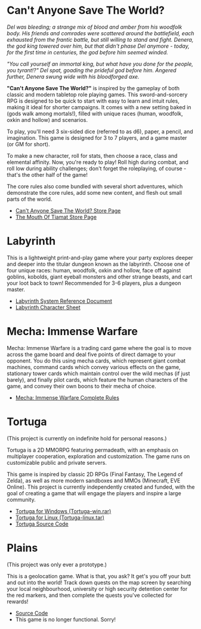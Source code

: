 Can't Anyone Save The World?
===

<div class="ui raised segment">

_Del was bleeding; a strange mix of blood and amber from his woodfolk body. His friends and comrades were scattered around the battlefield, each exhausted from the frantic battle, but still willing to stand and fight. Denera, the god king towered over him, but that didn't phase Del anymore - today, for the first time in centuries, the god before him seemed winded._

_"You call yourself an immortal king, but what have you done for the people, you tyrant!?" Del spat, goading the prideful god before him. Angered further, Denera swung wide with his bloodforged axe._

__"Can't Anyone Save The World?"__ is inspired by the gameplay of both classic and modern tabletop role playing games. This sword-and-sorcery RPG is designed to be quick to start with easy to learn and intuit rules, making it ideal for shorter campaigns. It comes with a new setting baked in (gods walk among mortals!), filled with unique races (human, woodfolk, oxkin and hollow) and scenarios.

To play, you'll need 3 six-sided dice (referred to as d6), paper, a pencil, and imagination. This game is designed for 3 to 7 players, and a game master (or GM for short).

To make a new character, roll for stats, then choose a race, class and elemental affinity. Now, you're ready to play! Roll high during combat, and roll low during ability challenges; don't forget the roleplaying, of course - that's the other half of the game!

The core rules also come bundled with several short adventures, which demonstrate the core rules, add some new content, and flesh out small parts of the world.

* [Can't Anyone Save The World? Store Page](http://www.drivethrurpg.com/product/230186)
* [The Mouth Of Tiamat Store Page](http://www.drivethrurpg.com/product/234987)

</div>

Labyrinth
===

<div class="ui raised segment">

This is a lightweight print-and-play game where your party explores deeper and deeper into the titular dungeon known as the labyrinth. Choose one of four unique races: human, woodfolk, oxkin and hollow, face off against goblins, kobolds, giant eyeball monsters and other strange beasts, and cart your loot back to town! Recommended for 3-6 players, plus a dungeon master.

* [Labyrinth System Reference Document](dl/Labyrinth_SRD.pdf)
* [Labyrinth Character Sheet](dl/Labyrinth_Character_Sheet.pdf)

</div>

Mecha: Immense Warfare
===

<div class="ui raised segment">

Mecha: Immense Warfare is a trading card game where the goal is to move across the game board and deal five points of direct damage to your opponent. You do this using mecha cards, which represent giant combat machines, command cards which convey various effects on the game, stationary tower cards which maintain control over the wild mechas (if just barely), and finally pilot cards, which feature the human characters of the game, and convey their own boons to their mecha of choice.

* [Mecha: Immense Warfare Complete Rules](http://mecha.krgamestudios.com)

</div>

Tortuga
===

<div class="ui raised segment">

(This project is currently on indefinite hold for personal reasons.)

Tortuga is a 2D MMORPG featuring permadeath, with an emphasis on multiplayer cooperation, exploration and customization. The game runs on customizable public and private servers.

This game is inspired by classic 2D RPGs (Final Fantasy, The Legend of Zelda), as well as more modern sandboxes and MMOs (Minecraft, EVE Online). This project is currently independently created and funded, with the goal of creating a game that will engage the players and inspire a large community.

* [Tortuga for Windows (Tortuga-win.rar)](dl/Tortuga-win.rar)
* [Tortuga for Linux (Tortuga-linux.tar)](dl/Tortuga-linux.tar)
* [Tortuga Source Code](https://github.com/KRGameStudios/Tortuga)

</div>

Plains
===

<div class="ui raised segment">

(This project was only ever a prototype.)

This is a geolocation game. What is that, you ask? It get's you off your butt and out into the world! Track down quests on the map screen by searching your local neighbourhood, university or high security detention center for the red markers, and then complete the quests you've collected for rewards!

* [Source Code](https://github.com/Ratstail91/Plains)
* This game is no longer functional. Sorry!

</div>
